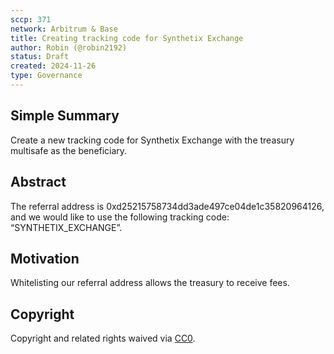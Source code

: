 ```yaml
---
sccp: 371
network: Arbitrum & Base
title: Creating tracking code for Synthetix Exchange
author: Robin (@robin2192)
status: Draft
created: 2024-11-26
type: Governance
---
```


## Simple Summary

Create a new tracking code for Synthetix Exchange with the treasury multisafe as the beneficiary.

## Abstract

The referral address is 0xd25215758734dd3ade497ce04de1c35820964126, and we would like to use the following tracking code: “SYNTHETIX_EXCHANGE”.

## Motivation

Whitelisting our referral address allows the treasury to receive fees.

## Copyright

Copyright and related rights waived via [CC0](https://creativecommons.org/publicdomain/zero/1.0/).
